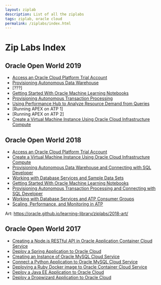 ```yaml
---
layout: ziplab
description: List of all the ziplabs
tags: ziplab, oracle cloud
permalink: /ziplabs/index.html
---
```

# Zip Labs Index #

## Oracle Open World 2019 ##
* [Access an Oracle Cloud Platform Trial Account](2019/new-account)
* [Provisioning Autonomous Data Warehouse](2019/adw-provisioning)
* [???]
* [Getting Started With Oracle Machine Learning Notebooks](adw-machine-learning)
* [Provisioning Autonomous Transaction Processing](2019/atp-provisioning)
* [Using Performance Hub to Analyze Resource Demand from Queries](2019/atp-performance-hub)
* [Running APEX on ATP 1]
* [Running APEX on ATP 2]
* [Create a Virtual Machine Instance Using Oracle Cloud Infrastructure Compute](oci-vm)

## Oracle Open World 2018 ##
* [Access an Oracle Cloud Platform Trial Account](2018-account)
* [Create a Virtual Machine Instance Using Oracle Cloud Infrastructure Compute](oci-vm)
* [Provisioning Autonomous Data Warehouse and Connecting with SQL Developer](adw-provisioning)
* [Working with Database Services and Sample Data Sets](adw-services)
* [Getting Started With Oracle Machine Learning Notebooks](adw-machine-learning)
* [Provisioning Autonomous Transaction Processing and Connecting with SQL Developer](atp-provisioning)
* [Working with Database Services and ATP Consumer Groups](atp-services)
* [Scaling, Performance, and Monitoring in ATP](atp-scaling)

Art: https://oracle.github.io/learning-library/ziplabs/2018-art/

## Oracle Open World 2017 ##
* [Creating a Node.js RESTful API in Oracle Application Container Cloud Service](node-rest/)
* [Deploy a Spring Application to Oracle Cloud](java-spring-accs/)
* [Creating an Instance of Oracle MySQL Cloud Service](mysql-instance/)
* [Connect a Python Application to Oracle MySQL Cloud Service](python-mysql-accs/)
* [Deploying a Ruby Docker image to Oracle Container Cloud Service](occs-service/)
* [Deploy a Java EE Application to Oracle Cloud](java-ee-accs)
* [Deploy a Dropwizard Application to Oracle Cloud](dropwizard-accs)

